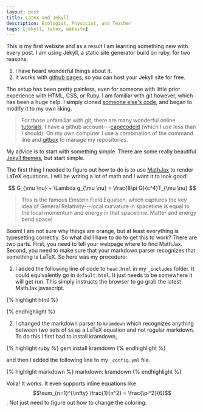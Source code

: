 ```yaml
---
layout: post
title: Latex and Jekyll
description: Ecologist, Physicist, and Teacher
tags: [jekyll, latex, website]
---
```


This is my first website and as a result I am learning something new with every post.  I am using Jekyll, a static site generator build on ruby, for two reasons.

1. I have heard wonderful things about it.
2. It works with [github pages](https://pages.github.com/), so you can host your Jekyll site for free.

The setup has been pretty painless, even for someone with little prior experience with HTML, CSS, or Ruby.  I am familiar with git however, which has been a huge help.  I simply cloned [someone else's code](https://github.com/poole/poole), and began to modify it to my own liking. 

> For those unfamiliar with git, there are many wonderful online [tutorials](https://try.github.io/levels/1/challenges/1).  I have a github account---[capecodcid](https://github.com/capecodcid/) (which I use less than I should).  On my own computer I use a combination of the command line and [gitbox](http://www.gitboxapp.com/) to manage my repositories.

My advice is to start with something simple.  There are some really beautiful [Jekyll themes](https://github.com/ColeTownsend/Balzac-for-Jekyll), but start simple. 

The first thing I needed to figure out how to do is to use [MathJax](http://www.mathjax.org/) to render LaTeX equations.  I will be writing a lot of math and I want it to look good!

$$
G_{\mu \nu} + \Lambda g_{\mu \nu} = \frac{8\pi G}{c^4}T_{\mu \nu}
$$

> This is the famous Einstein Field Equation, which captures the key idea of General Relativity---local curvature in spacetime is equal to the local momentum and energy in that spacetime.  Matter and energy bend space!

Boom!  I am not sure why things are orange, but at least everything is typesetting correctly.  So what did I have to do to get this to work?  There are two parts.  First, you need to tell your webpage where to find MathJax.  Second, you need to make sure that your markdown parser recognizes that something is LaTeX.  So here was my procedure:

1. I added the following line of code to `head.html` in my `_includes` folder.  It could equivalently go in `default.html`.  It just needs to be somewhere it will get run.  This simply instructs the browser to go grab the latest MathJax javascript.

{% highlight html %}
<script type="text/javascript" src="http://cdn.mathjax.org/mathjax/latest/MathJax.js?config=TeX-AMS-MML_HTMLorMML"></script>
{% endhighlight %}

2. I changed the markdown parser to `kramdown` which recognizes anything between two sets of `$$` as a LaTeX equation and not regular markdown.  To do this I first had to install kramdown,

{% highlight ruby %}
gem install kramdown
{% endhighlight %}

and then I added the following line to my `_config.yml` file.

{% highlight markdown %}
markdown:         kramdown
{% endhighlight %}

Voila!  It works.  It even supports inline equations like $$\sum_{n=1}^{\infty} \frac{1}{n^2} = \frac{\pi^2}{6}$$.  Not just need to figure out how to change the coloring.



